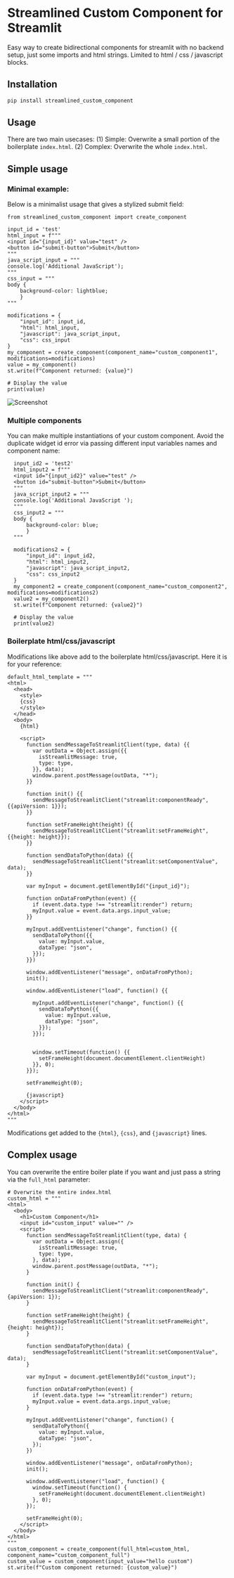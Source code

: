 # Streamlined Custom Component for Streamlit

Easy way to create bidirectional components for streamlit with no backend setup, just some imports and html strings. Limited to html / css / javascript blocks.

## Installation
```bash
pip install streamlined_custom_component
```

## Usage

There are two main usecases:
(1) Simple: Overwrite a small portion of the boilerplate `index.html`.
(2) Complex: Overwrite the whole `index.html`.


## Simple usage

### Minimal example:
Below is a minimalist usage that gives a stylized submit field:

```
from streamlined_custom_component import create_component

input_id = 'test'
html_input = f"""
<input id="{input_id}" value="test" />
<button id="submit-button">Submit</button>
"""
java_script_input = """ 
console.log('Additional JavaScript');
"""
css_input = """
body { 
    background-color: lightblue; 
    }
"""

modifications = {
    "input_id": input_id,
    "html": html_input,
    "javascript": java_script_input,
    "css": css_input
}
my_component = create_component(component_name="custom_component1", modifications=modifications)
value = my_component()
st.write(f"Component returned: {value}")

# Display the value
print(value)
```
![Screenshot](./streamlined_custom_component/imgs/streamlit_cc_readme.png)

### Multiple components

You can make multiple instantiations of your custom component. Avoid the duplicate widget id error via passing different input variables names and component name:

```
  input_id2 = 'test2'
  html_input2 = f"""
  <input id="{input_id2}" value="test" />
  <button id="submit-button">Submit</button>
  """
  java_script_input2 = """ 
  console.log('Additional JavaScript ');
  """
  css_input2 = """
  body { 
      background-color: blue; 
      }
  """

  modifications2 = {
      "input_id": input_id2,
      "html": html_input2,
      "javascript": java_script_input2,
      "css": css_input2
  }
  my_component2 = create_component(component_name="custom_component2", modifications=modifications2)
  value2 = my_component2()
  st.write(f"Component returned: {value2}")

  # Display the value
  print(value2)
```

### Boilerplate html/css/javascript

Modifications like above add to the boilerplate html/css/javascript. Here it is for your reference:
```
default_html_template = """
<html>
  <head>
    <style>
    {css}
    </style>
  </head>
  <body>
    {html}

    <script>
      function sendMessageToStreamlitClient(type, data) {{
        var outData = Object.assign({{
          isStreamlitMessage: true,
          type: type,
        }}, data);
        window.parent.postMessage(outData, "*");
      }}

      function init() {{
        sendMessageToStreamlitClient("streamlit:componentReady", {{apiVersion: 1}});
      }}

      function setFrameHeight(height) {{
        sendMessageToStreamlitClient("streamlit:setFrameHeight", {{height: height}});
      }}

      function sendDataToPython(data) {{
        sendMessageToStreamlitClient("streamlit:setComponentValue", data);
      }}

      var myInput = document.getElementById("{input_id}");

      function onDataFromPython(event) {{
        if (event.data.type !== "streamlit:render") return;
        myInput.value = event.data.args.input_value;
      }}

      myInput.addEventListener("change", function() {{
        sendDataToPython({{
          value: myInput.value,
          dataType: "json",
        }});
      }})

      window.addEventListener("message", onDataFromPython);
      init();

      window.addEventListener("load", function() {{
        
        myInput.addEventListener("change", function() {{
          sendDataToPython({{
            value: myInput.value,
            dataType: "json",
          }});
        }});


        window.setTimeout(function() {{
          setFrameHeight(document.documentElement.clientHeight)
        }}, 0);
      }});

      setFrameHeight(0);

      {javascript}
    </script>
  </body>
</html>
"""
```

Modifications get added to the `{html}`, `{css}`, and `{javascript}` lines. 

## Complex usage
You can overwrite the entire boiler plate if you want and just pass a string via the `full_html` parameter:

```
# Overwrite the entire index.html
custom_html = """
<html>
  <body>
    <h1>Custom Component</h1>
    <input id="custom_input" value="" />
    <script>
      function sendMessageToStreamlitClient(type, data) {
        var outData = Object.assign({
          isStreamlitMessage: true,
          type: type,
        }, data);
        window.parent.postMessage(outData, "*");
      }

      function init() {
        sendMessageToStreamlitClient("streamlit:componentReady", {apiVersion: 1});
      }

      function setFrameHeight(height) {
        sendMessageToStreamlitClient("streamlit:setFrameHeight", {height: height});
      }

      function sendDataToPython(data) {
        sendMessageToStreamlitClient("streamlit:setComponentValue", data);
      }

      var myInput = document.getElementById("custom_input");

      function onDataFromPython(event) {
        if (event.data.type !== "streamlit:render") return;
        myInput.value = event.data.args.input_value;
      }

      myInput.addEventListener("change", function() {
        sendDataToPython({
          value: myInput.value,
          dataType: "json",
        });
      })

      window.addEventListener("message", onDataFromPython);
      init();

      window.addEventListener("load", function() {
        window.setTimeout(function() {
          setFrameHeight(document.documentElement.clientHeight)
        }, 0);
      });

      setFrameHeight(0);
    </script>
  </body>
</html>
"""
custom_component = create_component(full_html=custom_html, component_name="custom_component_full")
custom_value = custom_component(input_value="hello custom")
st.write(f"Custom component returned: {custom_value}")
```

